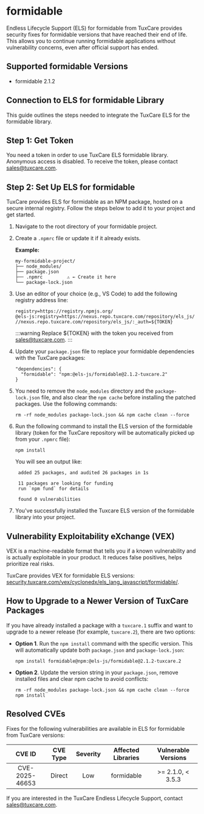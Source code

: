 # formidable

Endless Lifecycle Support (ELS) for formidable from TuxCare provides security fixes for formidable versions that have reached their end of life. This allows you to continue running formidable applications without vulnerability concerns, even after official support has ended.

## Supported formidable Versions

* formidable 2.1.2

## Connection to ELS for formidable Library

This guide outlines the steps needed to integrate the TuxCare ELS for the formidable library.

## Step 1: Get Token

You need a token in order to use TuxCare ELS formidable library. Anonymous access is disabled. To receive the token, please contact [sales@tuxcare.com](mailto:sales@tuxcare.com).

## Step 2: Set Up ELS for formidable

TuxCare provides ELS for formidable as an NPM package, hosted on a secure internal registry. Follow the steps below to add it to your project and get started.

1. Navigate to the root directory of your formidable project.
2. Create a `.npmrc` file or update it if it already exists.

   **Example:**

   ```text
   my-formidable-project/
   ├── node_modules/
   ├── package.json
   ├── .npmrc         ⚠️ ← Create it here
   └── package-lock.json
   ```

3. Use an editor of your choice (e.g., VS Code) to add the following registry address line:

   <CodeWithCopy>

   ```text
   registry=https://registry.npmjs.org/
   @els-js:registry=https://nexus.repo.tuxcare.com/repository/els_js/
   //nexus.repo.tuxcare.com/repository/els_js/:_auth=${TOKEN}
   ```

   </CodeWithCopy>

   :::warning
   Replace ${TOKEN} with the token you received from [sales@tuxcare.com](mailto:sales@tuxcare.com).
   :::

4. Update your `package.json` file to replace your formidable dependencies with the TuxCare packages:

   <CodeWithCopy>

   ```text
   "dependencies": {
     "formidable": "npm:@els-js/formidable@2.1.2-tuxcare.2"
   }
   ```

   </CodeWithCopy>

5. You need to remove the `node_modules` directory and the `package-lock.json` file, and also clear the `npm cache` before installing the patched packages. Use the following commands:
   
   <CodeWithCopy>

   ```text
   rm -rf node_modules package-lock.json && npm cache clean --force
   ```

   </CodeWithCopy>

6. Run the following command to install the ELS version of the formidable library (token for the TuxCare repository will be automatically picked up from your `.npmrc` file):

   <CodeWithCopy>

   ```text
   npm install
   ```

   </CodeWithCopy>

   You will see an output like:

   ```text
    added 25 packages, and audited 26 packages in 1s
    
    11 packages are looking for funding
    run `npm fund` for details
    
    found 0 vulnerabilities
   ```

7. You've successfully installed the Tuxcare ELS version of the formidable library into your project.

## Vulnerability Exploitability eXchange (VEX) 

VEX is a machine-readable format that tells you if a known vulnerability and is actually exploitable in your product. It reduces false positives, helps prioritize real risks.

TuxCare provides VEX for formidable ELS versions: [security.tuxcare.com/vex/cyclonedx/els_lang_javascript/formidable/](https://security.tuxcare.com/vex/cyclonedx/els_lang_javascript/formidable/).

## How to Upgrade to a Newer Version of TuxCare Packages

If you have already installed a package with a `tuxcare.1` suffix and want to upgrade to a newer release (for example, `tuxcare.2`), there are two options:

* **Option 1**. Run the `npm install` command with the specific version. This will automatically update both `package.json` and `package-lock.json`:

  <CodeWithCopy>

  ```text
  npm install formidable@npm:@els-js/formidable@2.1.2-tuxcare.2
  ```

  </CodeWithCopy>

* **Option 2**. Update the version string in your `package.json`, remove installed files and clear npm cache to avoid conflicts:

  <CodeWithCopy>

  ```text
  rm -rf node_modules package-lock.json && npm cache clean --force
  npm install
  ```

  </CodeWithCopy>

## Resolved CVEs

Fixes for the following vulnerabilities are available in ELS for formidable from TuxCare versions:

| CVE ID         | CVE Type | Severity | Affected Libraries | Vulnerable Versions |
| :------------: | :------: |:--------:|:------------------:|:-------------------:|
| CVE-2025-46653 | Direct   | Low      | formidable        |  >= 2.1.0, < 3.5.3  |

If you are interested in the TuxCare Endless Lifecycle Support, contact [sales@tuxcare.com](mailto:sales@tuxcare.com).
